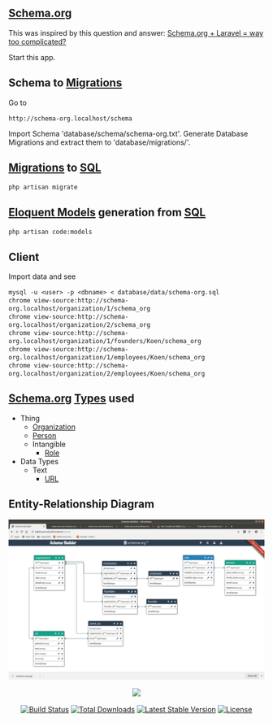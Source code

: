 ## [Schema.org](https://schema.org)

This was inspired by this question and answer: [Schema.org + Laravel = way too complicated?
](https://stackoverflow.com/questions/33193525/schema-org-laravel-way-too-complicated)

Start this app.

## Schema to [Migrations](https://laravel.com/docs/master/migrations)

Go to

```
http://schema-org.localhost/schema
```

Import Schema 'database/schema/schema-org.txt'. Generate Database Migrations and extract them to 'database/migrations/'.

## [Migrations](https://laravel.com/docs/master/migrations) to [SQL](https://en.wikipedia.org/wiki/SQL)

```
php artisan migrate
```

## [Eloquent Models](https://laravel.com/docs/master/eloquent) generation from [SQL](https://en.wikipedia.org/wiki/SQL)

```
php artisan code:models
```

## Client

Import data and see

```
mysql -u <user> -p <dbname> < database/data/schema-org.sql
chrome view-source:http://schema-org.localhost/organization/1/schema_org
chrome view-source:http://schema-org.localhost/organization/2/schema_org
chrome view-source:http://schema-org.localhost/organization/1/founders/Koen/schema_org
chrome view-source:http://schema-org.localhost/organization/1/employees/Koen/schema_org
chrome view-source:http://schema-org.localhost/organization/2/employees/Koen/schema_org
```
## [Schema.org](https://schema.org) [Types](https://schema.org/docs/full.html) used

- Thing
    - [Organization](https://schema.org/Organization)
    - [Person](https://schema.org/Person)
    - Intangible
        - [Role](https://schema.org/Role)
- Data Types
    - Text
        - [URL](https://schema.org/URL)

## Entity-Relationship Diagram

![Schema.org Entity-Relationship Diagram](./docs/erd.png?raw=true "Schema.org Entity-Relationship Diagram")

<p align="center"><img src="https://laravel.com/assets/img/components/logo-laravel.svg"></p>

<p align="center">
<a href="https://travis-ci.org/laravel/framework"><img src="https://travis-ci.org/laravel/framework.svg" alt="Build Status"></a>
<a href="https://packagist.org/packages/laravel/framework"><img src="https://poser.pugx.org/laravel/framework/d/total.svg" alt="Total Downloads"></a>
<a href="https://packagist.org/packages/laravel/framework"><img src="https://poser.pugx.org/laravel/framework/v/stable.svg" alt="Latest Stable Version"></a>
<a href="https://packagist.org/packages/laravel/framework"><img src="https://poser.pugx.org/laravel/framework/license.svg" alt="License"></a>
</p>